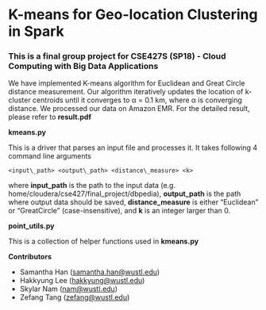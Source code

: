 # K-means for Geo-location Clustering in Spark

### This is a final group project for CSE427S (SP18) - Cloud Computing with Big Data Applications

We have implemented K-means algorithm for Euclidean and Great Circle distance measurement. Our algorithm iteratively updates the location of k-cluster centroids until it converges to α = 0.1 km, where α is converging distance. We processed our data on Amazon EMR. For the detailed result, please refer to **result.pdf** 

**kmeans.py**

This is a driver that parses an input file and processes it. It takes following 4 command line arguments

    <input\_path> <output\_path> <distance\_measure> <k>
where **input\_path** is the path to the input data (e.g. home/cloudera/cse427/final_project/dbpedia), **output\_path** is the path where output data should be saved, **distance\_measure** is either “Euclidean” or “GreatCircle” (case-insensitive), and **k** is an integer larger than 0.

**point\_utils.py**

This is a collection of helper functions used in **kmeans.py** 


**Contributors**

* Samantha Han (samantha.han@wustl.edu)
* Hakkyung Lee (hakkyung@wustl.edu)
* Skylar Nam (nam@wustl.edu)
* Zefang Tang (zefang@wustl.edu)


